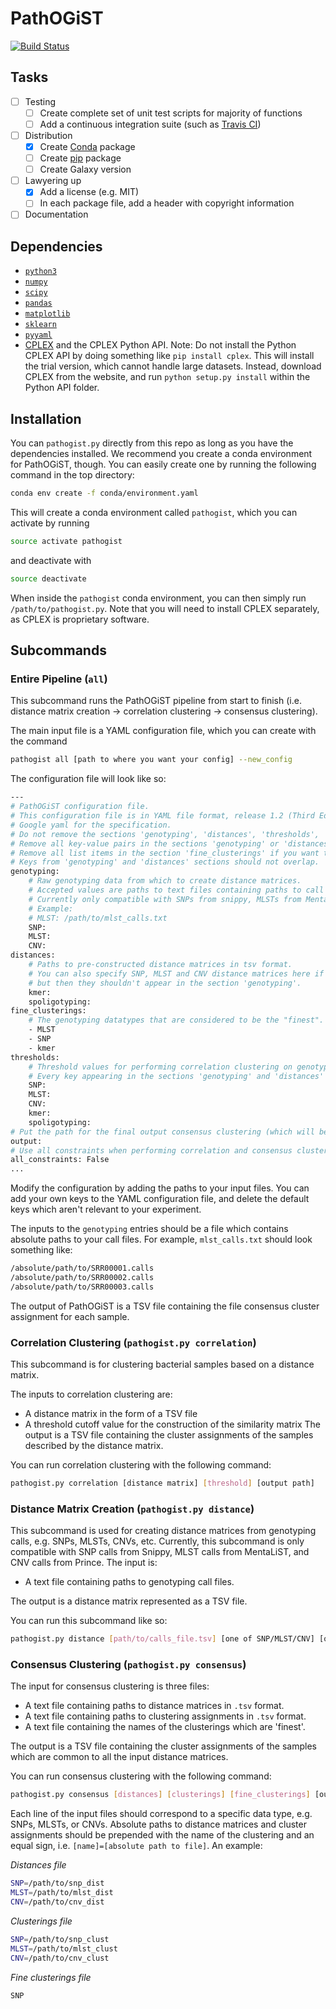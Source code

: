 # PathOGiST
[![Build Status](https://travis-ci.org/WGS-TB/PathOGiST.svg?branch=master)](https://travis-ci.org/WGS-TB/PathOGiST)

## Tasks
- [ ] Testing
  - [ ] Create complete set of unit test scripts for majority of functions
  - [ ] Add a continuous integration suite (such as [Travis CI](https://travis-ci.org/))
- [ ] Distribution
  - [x] Create [Conda](https://conda.io) package
  - [ ] Create [pip](https://pip.pypa.io/en/stable/) package
  - [ ] Create Galaxy version
- [ ] Lawyering up
  - [x] Add a license (e.g. MIT)
  - [ ] In each package file, add a header with copyright information
- [ ] Documentation

## Dependencies
- [`python3`](https://python.org)
- [`numpy`](https://numpy.org)
- [`scipy`](https://scipy.org)
- [`pandas`](https://pandas.pydata.org)
- [`matplotlib`](https://matplotlib.org)
- [`sklearn`](http://scikit-learn.org/stable/)
- [`pyyaml`](https://pyyaml.org/)
- [CPLEX](https://www.ibm.com/analytics/cplex-optimizer) and the CPLEX Python API.
  Note: Do not install the Python CPLEX API by doing something like `pip install cplex`.
  This will install the trial version, which cannot handle large datasets.
  Instead, download CPLEX from the website, and run `python setup.py install` within the Python API folder.
  
## Installation
You can `pathogist.py` directly from this repo as long as you have the dependencies installed.
We recommend you create a conda environment for PathOGiST, though.
You can easily create one by running the following command in the top directory:
```bash
conda env create -f conda/environment.yaml
```
This will create a conda environment called `pathogist`, which you can activate by running
```bash
source activate pathogist
```
and deactivate with
```bash
source deactivate
```
When inside the `pathogist` conda environment, you can then simply run `/path/to/pathogist.py`.
Note that you will need to install CPLEX separately, as CPLEX is proprietary software.

## Subcommands

### Entire Pipeline (`all`)
This subcommand runs the PathOGiST pipeline from start to finish 
(i.e. distance matrix creation -> correlation clustering -> consensus clustering).

The main input file is a YAML configuration file, which you can create with the command
```bash
pathogist all [path to where you want your config] --new_config
```
The configuration file will look like so:
```bash
---
# PathOGiST configuration file.
# This configuration file is in YAML file format, release 1.2 (Third Edition).
# Google yaml for the specification.
# Do not remove the sections 'genotyping', 'distances', 'thresholds', 'all_constraints', or 'output'.
# Remove all key-value pairs in the sections 'genotyping' or 'distances' if you want them blank.
# Remove all list items in the section 'fine_clusterings' if you want that blank, too.
# Keys from 'genotyping' and 'distances' sections should not overlap.
genotyping:
    # Raw genotyping data from which to create distance matrices.
    # Accepted values are paths to text files containing paths to call files.
    # Currently only compatible with SNPs from snippy, MLSTs from MentaLiST, and CNVs from PRINCE.
    # Example:
    # MLST: /path/to/mlst_calls.txt
    SNP:
    MLST:
    CNV:
distances:
    # Paths to pre-constructed distance matrices in tsv format.
    # You can also specify SNP, MLST and CNV distance matrices here if you pre-constructed them,
    # but then they shouldn't appear in the section 'genotyping'.
    kmer:
    spoligotyping:
fine_clusterings:
    # The genotyping datatypes that are considered to be the "finest".
    - MLST
    - SNP
    - kmer
thresholds:
    # Threshold values for performing correlation clustering on genotyping data types given above.
    # Every key appearing in the sections 'genotyping' and 'distances' should appear here with a value. 
    SNP:
    MLST:
    CNV:
    kmer:
    spoligotyping:
# Put the path for the final output consensus clustering (which will be in tsv format) here.
output:
# Use all constraints when performing correlation and consensus clustering
all_constraints: False
...
```
Modify the configuration by adding the paths to your input files.
You can add your own keys to the YAML configuration file, and delete the default keys which aren't relevant to your experiment.

The inputs to the `genotyping` entries should be a file which contains absolute paths to your call files.
For example, `mlst_calls.txt` should look something like:
```bash
/absolute/path/to/SRR00001.calls
/absolute/path/to/SRR00002.calls
/absolute/path/to/SRR00003.calls
```
The output of PathOGiST is a TSV file containing the file consensus cluster assignment for each sample.

### Correlation Clustering (`pathogist.py correlation`)
This subcommand is for clustering bacterial samples based on a distance matrix.

The inputs to correlation clustering are:
* A distance matrix in the form of a TSV file
* A threshold cutoff value for the construction of the similarity matrix
The output is a TSV file containing the cluster assignments of the samples described by the distance matrix.

You can run correlation clustering with the following command:
```bash
pathogist.py correlation [distance matrix] [threshold] [output path]
```

### Distance Matrix Creation (`pathogist.py distance`)
This subcommand is used for creating distance matrices from genotyping calls, e.g. SNPs, MLSTs, CNVs, etc.
Currently, this subcommand is only compatible with SNP calls from Snippy, MLST calls from MentaLiST, and CNV calls from Prince.
The input is:
* A text file containing paths to genotyping call files.

The output is a distance matrix represented as a TSV file.

You can run this subcommand like so:
```bash
pathogist.py distance [path/to/calls_file.tsv] [one of SNP/MLST/CNV] [output path]
```

### Consensus Clustering (`pathogist.py consensus`)
The input for consensus clustering is three files:
* A text file containing paths to distance matrices in `.tsv` format.
* A text file containing paths to clustering assignments in `.tsv` format.
* A text file containing the names of the clusterings which are 'finest'.

The output is a TSV file containing the cluster assignments of the samples which are common to all the input distance matrices.

You can run consensus clustering with the following command:
```bash
pathogist.py consensus [distances] [clusterings] [fine_clusterings] [output path]
```

Each line of the input files should correspond to a specific data type, e.g. SNPs, MLSTs, or CNVs.
Absolute paths to distance matrices and cluster assignments should be prepended with the name of the clustering and an equal sign, i.e. `[name]=[absolute path to file]`.
An example:

_Distances file_
```bash
SNP=/path/to/snp_dist
MLST=/path/to/mlst_dist
CNV=/path/to/cnv_dist
```
_Clusterings file_
```bash
SNP=/path/to/snp_clust
MLST=/path/to/mlst_clust
CNV=/path/to/cnv_clust
```
_Fine clusterings file_
```bash
SNP
```
